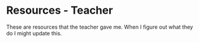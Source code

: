 # Resources - Teacher
These are resources that the teacher gave me. When I figure out what they do I might update this.